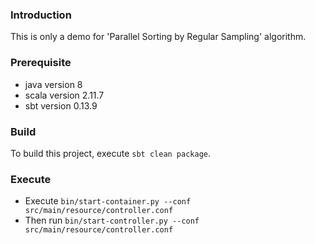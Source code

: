 ### Introduction

  This is only a demo for 'Parallel Sorting by Regular Sampling' algorithm.

### Prerequisite 

  * java version 8
  * scala version 2.11.7
  * sbt version 0.13.9
  
### Build

  To build this project, execute `sbt clean package`.

### Execute 
  
  * Execute `bin/start-container.py --conf src/main/resource/controller.conf` 
  * Then run `bin/start-controller.py --conf src/main/resource/controller.conf` 

